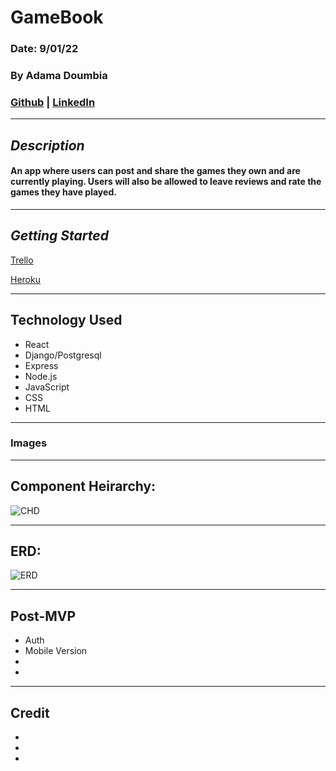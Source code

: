 # GameBook
### Date: 9/01/22
### By Adama Doumbia
### [Github](https://github.com/apd5392/) | [LinkedIn](https://www.linkedin.com/in/adama-doumbia223/)

---

## **_Description_**
#### An app where users can post and share the games they own and are currently playing. Users will also be allowed to leave reviews and rate the games they have played.
---

## **_Getting Started_**
[Trello](https://trello.com/b/lS7oNiQX/gamebook)

[Heroku]()

---


## **Technology Used**
- React
- Django/Postgresql
- Express
- Node.js
- JavaScript
- CSS
- HTML


---
### **Images**


---

## **Component Heirarchy:**

![CHD](https://i.imgur.com/ySAInKE.png)

---
## **ERD:**

![ERD](https://i.imgur.com/jFCJX3h.png)

---

## Post-MVP

- Auth
- Mobile Version
- 
- 

---

## **Credit**
-
-
-
